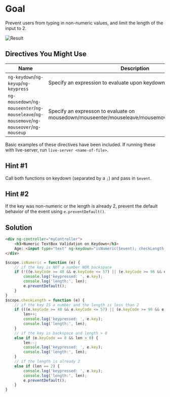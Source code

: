 # Goal
Prevent users from typing in non-numeric values, and limit the length of the input to 2.

![Result](http://i.giphy.com/xy0NtEGFIZLoY.gif)

## Directives You Might Use
| Name | Description |
| ---- | ----------- |
|`ng-keydown`/`ng-keyup`/`ng-keypress`| Specify an expression to evaluate upon keydown/keyup/keypress |
|`ng-mousedown`/`ng-mouseenter`/`ng-mouseleave`/`ng-mousemove`/`ng-mouseover`/`ng-mouseup`| Specify an expresson to evaluate on mousedown/mouseenter/mouseleave/mousemove/mouseover/mouseup |

Basic examples of these directives have been included. If running these with live-server, run `live-server <name-of-file>`.

## Hint #1
Call both functions on keydown (separated by a `;`) and pass in `$event`.

## Hint #2
If the key was non-numeric or the length is already 2, prevent the default behavior of the event using `e.preventDefault()`.

## Solution
```html
<div ng-controller="myController">
	<h3>Numeric TextBox Validation on Keydown</h3>
	Age: <input type="text" ng-keydown="isNumeric($event); checkLength($event)" />
</div>
```

```javascript
$scope.isNumeric = function (e) {
	// if the key is NOT a number NOR backspace
	if (!((e.keyCode >= 48 && e.keyCode <= 57) || (e.keyCode >= 96 && e.keyCode <= 105) || (e.keyCode == 8))) {
		console.log('keypressed: ', e.key);
		console.log('length:', len);
		e.preventDefault();
	}
}
$scope.checkLength = function (e) {
	// if the key IS a number and the length is less than 2
	if (((e.keyCode >= 48 && e.keyCode <= 57) || (e.keyCode >= 96 && e.keyCode <= 105)) && len < 2) {
		len++;
		console.log('keypressed: ', e.key);
		console.log('length:', len);
	}
	// if the key is backspace and length > 0
	else if (e.keyCode == 8 && len > 0) {
		len--;
		console.log('keypressed: ', e.key);
		console.log('length:', len);
	}
	// if the length is already 2
	else if (len == 2) {
		console.log('keypressed: ', e.key);
		console.log('length:', len);
		e.preventDefault();
	}
}
```

